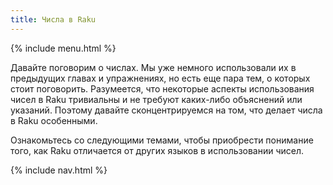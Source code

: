 ```yaml
---
title: Числа в Raku
---
```


{% include menu.html %}

Давайте поговорим о числах. Мы уже немного использовали их в предыдущих главах и
упражнениях, но есть еще пара тем, о которых стоит поговорить. Разумеется, что
некоторые аспекты использования чисел в Raku тривиальны и не требуют каких-либо
объяснений или указаний. Поэтому давайте сконцентрируемся на том, что делает
числа в Raku особенными.

Ознакомьтесь со следующими темами, чтобы приобрести понимание того, как Raku
отличается от других языков в использовании чисел.

{% include nav.html %}

